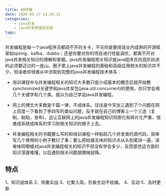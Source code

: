 ```yaml
---
title: 00开篇
date: 2020-05-17 13:28:13
categories:
    - java并发
    - java并发原理及实践
tags:
---
```


并发编程是每一个java程序员都绕不开的关卡，不论你是要阅读业内成熟的开源框架如spring、kafka、dubbo；还是你要对你的项目进行性能调优，都离不开对java并发相关知识的理解和掌握。java并发编程相关知识是java程序员向高阶跃进的必须要迈过的一座山。圈子里上java并发编程的基础和高级应用相关的知识并不少，但读者却很难从中涉取到完整的java并发编程技术体系：
+ 培训课程中与并发编程相关的知识大多数只是介绍基本的概念后就开始教synchronized关键字和java并发包(java.util.concurrent)的使用，你只学会用几个关键字和几个类，就以为自己学会java并发编程。

+ 网上的博文大多数是千篇一律，不成体系。往往是今天张三遇到了个问题在网上百度一下看到了李四写的类似问题，反手就在自己的博客上一个三连（复制，粘贴，发布)，这让互联网上的java并发编程知识同质化和碎片化严重，很难成系统成体系的学习到相关知识的根子上去。

+ 并发编程相关的书籍要么写的和培训课程一样粘贴几个并发类的源代码，简单写几个使用的小例子敷衍了事；要么把枯燥无味的知识点从头到尾讲一遍，读者味同嚼蜡对java并发编程相关的知识不但没有学会多少，反而感觉这方面的知识深邃难懂，以后遇到相关问题就缴械投降。


## 特点

1、知识成体系
2、侧重实战
3、化繁入简，形象生动不枯燥。
4、互动
5、及时更新

